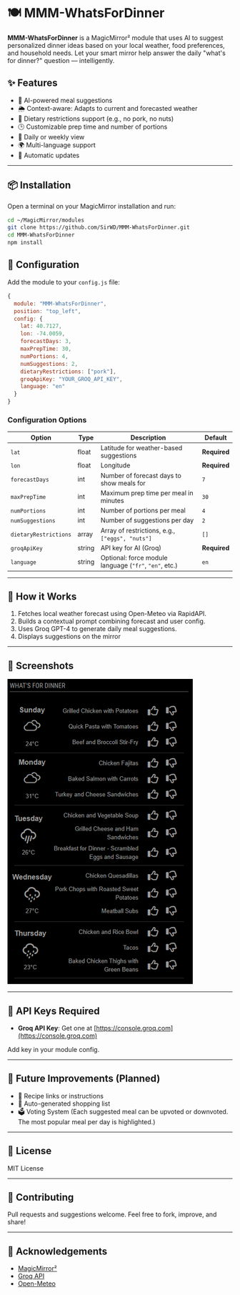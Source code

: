 
# 🍽️ MMM-WhatsForDinner

**MMM-WhatsForDinner** is a MagicMirror² module that uses AI to suggest personalized dinner ideas based on your local weather, food preferences, and household needs. Let your smart mirror help answer the daily "what's for dinner?" question — intelligently.

## ✨ Features

- 🔮 AI-powered meal suggestions
- 🌦️ Context-aware: Adapts to current and forecasted weather
- 🥗 Dietary restrictions support (e.g., no pork, no nuts)
- 🕒 Customizable prep time and number of portions
- 📅 Daily or weekly view
- 🌍 Multi-language support
- 🔁 Automatic updates

---

## 📦 Installation

Open a terminal on your MagicMirror installation and run:

```bash
cd ~/MagicMirror/modules
git clone https://github.com/SirWD/MMM-WhatsForDinner.git
cd MMM-WhatsForDinner
npm install
```

## 🔧 Configuration

Add the module to your `config.js` file:

```js
{
  module: "MMM-WhatsForDinner",
  position: "top_left",
  config: {
    lat: 40.7127,
    lon: -74.0059,
    forecastDays: 3,
    maxPrepTime: 30,
    numPortions: 4,
    numSuggestions: 2,
    dietaryRestrictions: ["pork"],
    groqApiKey: "YOUR_GROQ_API_KEY",
    language: "en"
  }
}
```

### Configuration Options

| Option                | Type      | Description                                                      | Default      |
|-----------------------|-----------|------------------------------------------------------------------|--------------|
| `lat`                 | float     | Latitude for weather-based suggestions                           | **Required** |
| `lon`                 | float     | Longitude                                                        | **Required** |
| `forecastDays`        | int       | Number of forecast days to show meals for                        | `7`          |
| `maxPrepTime`         | int       | Maximum prep time per meal in minutes                            | `30`         |
| `numPortions`         | int       | Number of portions per meal                                      | `4`          |
| `numSuggestions`      | int       | Number of suggestions per day                                    | `2`          |
| `dietaryRestrictions` | array     | Array of restrictions, e.g., `["eggs", "nuts"]`                  | `[]`         |
| `groqApiKey`          | string    | API key for AI (Groq)                                            | **Required** |
| `language`            | string    | Optional: force module language (`"fr"`, `"en"`, etc.)           | `en`         |

---

## 🧠 How it Works

1. Fetches local weather forecast using Open-Meteo via RapidAPI.
2. Builds a contextual prompt combining forecast and user config.
3. Uses Groq GPT-4 to generate daily meal suggestions.
4. Displays suggestions on the mirror

---

## 📸 Screenshots

![Module Screenshot](screenshots/MMM-WhatsForDinner-Main.png)


---

## 🔐 API Keys Required

- **Groq API Key**: Get one at [https://console.groq.com](https://console.groq.com)

Add key in your module config.

---

## 📅 Future Improvements (Planned)

- 📜 Recipe links or instructions
- 🛒 Auto-generated shopping list
- 🗳️ Voting System (Each suggested meal can be upvoted or downvoted. The most popular meal per day is highlighted.) 

---

## 📃 License

MIT License

---

## 💬 Contributing

Pull requests and suggestions welcome. Feel free to fork, improve, and share!

---

## 🙌 Acknowledgements

- [MagicMirror²](https://github.com/MichMich/MagicMirror)
- [Groq API](https://console.groq.com)
- [Open-Meteo](https://open-meteo.com/)
